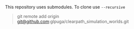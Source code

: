 
This repository uses submodules. To clone use `--recursive`

> git remote add origin git@github.com:glpuga/clearpath_simulation_worlds.git

